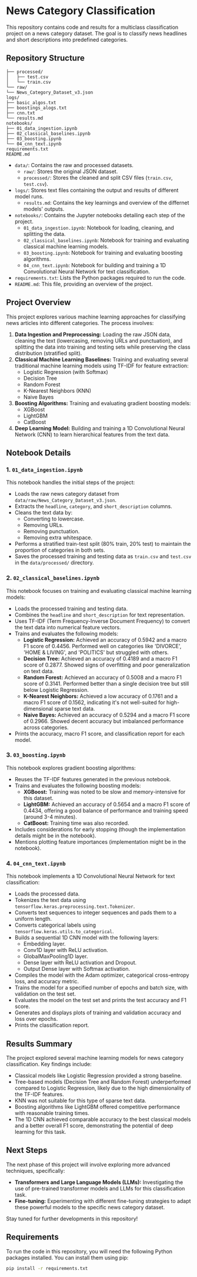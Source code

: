 # News Category Classification

This repository contains code and results for a multiclass classification project on a news category dataset. The goal is to classify news headlines and short descriptions into predefined categories.

## Repository Structure

```data/
├── processed/
│   ├── test.csv
│   └── train.csv
└── raw/
└── News_Category_Dataset_v3.json
logs/
├── basic_algos.txt
├── boostings_alogs.txt
├── cnn.txt
└── results.md
notebooks/
├── 01_data_ingestion.ipynb
├── 02_classical_baselines.ipynb
├── 03_boosting.ipynb
└── 04_cnn_text.ipynb
requirements.txt
README.md
```


- `data/`: Contains the raw and processed datasets.
    - `raw/`: Stores the original JSON dataset.
    - `processed/`: Stores the cleaned and split CSV files (`train.csv`, `test.csv`).
- `logs/`: Stores text files containing the output and results of different model runs.
    - `results.md`: Contains the key learnings and overview of the differnet models' outputs. 
- `notebooks/`: Contains the Jupyter notebooks detailing each step of the project.
    - `01_data_ingestion.ipynb`: Notebook for loading, cleaning, and splitting the data.
    - `02_classical_baselines.ipynb`: Notebook for training and evaluating classical machine learning models.
    - `03_boosting.ipynb`: Notebook for training and evaluating boosting algorithms.
    - `04_cnn_text.ipynb`: Notebook for building and training a 1D Convolutional Neural Network for text classification.
- `requirements.txt`: Lists the Python packages required to run the code.
- `README.md`: This file, providing an overview of the project.

## Project Overview

This project explores various machine learning approaches for classifying news articles into different categories. The process involves:

1.  **Data Ingestion and Preprocessing:** Loading the raw JSON data, cleaning the text (lowercasing, removing URLs and punctuation), and splitting the data into training and testing sets while preserving the class distribution (stratified split).
2.  **Classical Machine Learning Baselines:** Training and evaluating several traditional machine learning models using TF-IDF for feature extraction:
    -   Logistic Regression (with Softmax)
    -   Decision Tree
    -   Random Forest
    -   K-Nearest Neighbors (KNN)
    -   Naive Bayes
3.  **Boosting Algorithms:** Training and evaluating gradient boosting models:
    -   XGBoost
    -   LightGBM
    -   CatBoost
4.  **Deep Learning Model:** Building and training a 1D Convolutional Neural Network (CNN) to learn hierarchical features from the text data.

## Notebook Details

### 1. `01_data_ingestion.ipynb`

This notebook handles the initial steps of the project:

-   Loads the raw news category dataset from `data/raw/News_Category_Dataset_v3.json`.
-   Extracts the `headline`, `category`, and `short_description` columns.
-   Cleans the text data by:
    -   Converting to lowercase.
    -   Removing URLs.
    -   Removing punctuation.
    -   Removing extra whitespace.
-   Performs a stratified train-test split (80% train, 20% test) to maintain the proportion of categories in both sets.
-   Saves the processed training and testing data as `train.csv` and `test.csv` in the `data/processed/` directory.

### 2. `02_classical_baselines.ipynb`

This notebook focuses on training and evaluating classical machine learning models:

-   Loads the processed training and testing data.
-   Combines the `headline` and `short_description` for text representation.
-   Uses TF-IDF (Term Frequency-Inverse Document Frequency) to convert the text data into numerical feature vectors.
-   Trains and evaluates the following models:
    -   **Logistic Regression:** Achieved an accuracy of 0.5942 and a macro F1 score of 0.4456. Performed well on categories like 'DIVORCE', 'HOME & LIVING', and 'POLITICS' but struggled with others.
    -   **Decision Tree:** Achieved an accuracy of 0.4189 and a macro F1 score of 0.2877. Showed signs of overfitting and poor generalization on text data.
    -   **Random Forest:** Achieved an accuracy of 0.5008 and a macro F1 score of 0.3141. Performed better than a single decision tree but still below Logistic Regression.
    -   **K-Nearest Neighbors:** Achieved a low accuracy of 0.1761 and a macro F1 score of 0.1562, indicating it's not well-suited for high-dimensional sparse text data.
    -   **Naive Bayes:** Achieved an accuracy of 0.5294 and a macro F1 score of 0.2966. Showed decent accuracy but imbalanced performance across categories.
-   Prints the accuracy, macro F1 score, and classification report for each model.

### 3. `03_boosting.ipynb`

This notebook explores gradient boosting algorithms:

-   Reuses the TF-IDF features generated in the previous notebook.
-   Trains and evaluates the following boosting models:
    -   **XGBoost:** Training was noted to be slow and memory-intensive for this dataset.
    -   **LightGBM:** Achieved an accuracy of 0.5654 and a macro F1 score of 0.4434, offering a good balance of performance and training speed (around 3-4 minutes).
    -   **CatBoost:** Training time was also recorded.
-   Includes considerations for early stopping (though the implementation details might be in the notebook).
-   Mentions plotting feature importances (implementation might be in the notebook).

### 4. `04_cnn_text.ipynb`

This notebook implements a 1D Convolutional Neural Network for text classification:

-   Loads the processed data.
-   Tokenizes the text data using `tensorflow.keras.preprocessing.text.Tokenizer`.
-   Converts text sequences to integer sequences and pads them to a uniform length.
-   Converts categorical labels using `tensorflow.keras.utils.to_categorical`.
-   Builds a sequential 1D CNN model with the following layers:
    -   Embedding layer.
    -   Conv1D layer with ReLU activation.
    -   GlobalMaxPooling1D layer.
    -   Dense layer with ReLU activation and Dropout.
    -   Output Dense layer with Softmax activation.
-   Compiles the model with the Adam optimizer, categorical cross-entropy loss, and accuracy metric.
-   Trains the model for a specified number of epochs and batch size, with validation on the test set.
-   Evaluates the model on the test set and prints the test accuracy and F1 score.
-   Generates and displays plots of training and validation accuracy and loss over epochs.
-   Prints the classification report.

## Results Summary

The project explored several machine learning models for news category classification. Key findings include:

-   Classical models like Logistic Regression provided a strong baseline.
-   Tree-based models (Decision Tree and Random Forest) underperformed compared to Logistic Regression, likely due to the high dimensionality of the TF-IDF features.
-   KNN was not suitable for this type of sparse text data.
-   Boosting algorithms like LightGBM offered competitive performance with reasonable training times.
-   The 1D CNN achieved comparable accuracy to the best classical models and a better overall F1 score, demonstrating the potential of deep learning for this task.

## Next Steps

The next phase of this project will involve exploring more advanced techniques, specifically:

-   **Transformers and Large Language Models (LLMs):** Investigating the use of pre-trained transformer models and LLMs for this classification task.
-   **Fine-tuning:** Experimenting with different fine-tuning strategies to adapt these powerful models to the specific news category dataset.

Stay tuned for further developments in this repository!

## Requirements

To run the code in this repository, you will need the following Python packages installed. You can install them using pip:

```bash
pip install -r requirements.txt